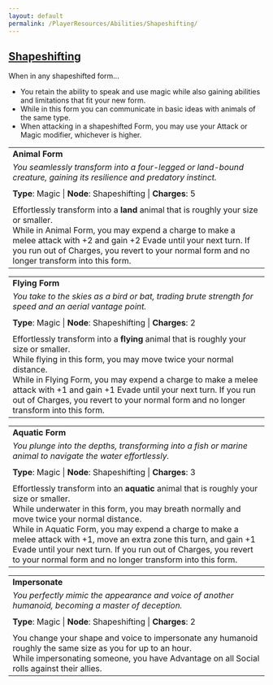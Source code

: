 ```yaml
---
layout: default
permalink: /PlayerResources/Abilities/Shapeshifting/
---
```

## [Shapeshifting](#Shapeshifting)

When in any shapeshifted form...

- You retain the ability to speak and use magic while also gaining abilities and limitations that fit your new form.
- While in this form you can communicate in basic ideas with animals of the same type.
- When attacking in a shapeshifted Form, you may use your Attack or Magic modifier, whichever is higher.

|                                                                                                                                                            |
| :--------------------------------------------------------------------------------------------------------- |
| **Animal Form** |
| *You seamlessly transform into a four-legged or land-bound creature, gaining its resilience and predatory instinct.* |
| |
| **Type**: Magic \| **Node**: Shapeshifting \| **Charges**: 5 |
| |
| Effortlessly transform into a **land** animal that is roughly your size or smaller.<br>While in Animal Form, you may expend a charge to make a melee attack with +2 and gain +2 Evade until your next turn. If you run out of Charges, you revert to your normal form and no longer transform into this form. |

|                                                                                                                                                            |
| :--------------------------------------------------------------------------------------------------------- |
| **Flying Form** |
| *You take to the skies as a bird or bat, trading brute strength for speed and an aerial vantage point.* |
| |
| **Type**: Magic \| **Node**: Shapeshifting \| **Charges**: 2 |
| |
| Effortlessly transform into a **flying** animal that is roughly your size or smaller.<br>While flying in this form, you may move twice your normal distance.<br>While in Flying Form, you may expend a charge to make a melee attack with +1 and gain +1 Evade until your next turn. If you run out of Charges, you revert to your normal form and no longer transform into this form. |

|                                                                                                                                                            |
| :--------------------------------------------------------------------------------------------------------- |
| **Aquatic Form** |
| *You plunge into the depths, transforming into a fish or marine animal to navigate the water effortlessly.* |
| |
| **Type**: Magic \| **Node**: Shapeshifting \| **Charges**: 3 |
| |
| Effortlessly transform into an **aquatic** animal that is roughly your size or smaller.<br>While underwater in this form, you may breath normally and move twice your normal distance.<br>While in Aquatic Form, you may expend a charge to make a melee attack with +1, move an extra zone this turn, and gain +1 Evade until your next turn. If you run out of Charges, you revert to your normal form and no longer transform into this form. |

|                                                                                                                                                            |
| :--------------------------------------------------------------------------------------------------------- |
| **Impersonate** |
| *You perfectly mimic the appearance and voice of another humanoid, becoming a master of deception.* |
| |
| **Type**: Magic \| **Node**: Shapeshifting \| **Charges**: 2 |
| |
| You change your shape and voice to impersonate any humanoid roughly the same size as you for up to an hour.<br>While impersonating someone, you have Advantage on all Social rolls against their allies. |
